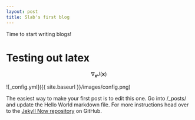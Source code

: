 ```yaml
---
layout: post
title: Slab's first blog
---
```


Time to start writing blogs!

# Testing out latex

$$ \nabla_\boldsymbol{x} J(\boldsymbol{x}) $$

![_config.yml]({{ site.baseurl }}/images/config.png)

The easiest way to make your first post is to edit this one. Go into /_posts/ and update the Hello World markdown file. For more instructions head over to the [Jekyll Now repository](https://github.com/barryclark/jekyll-now) on GitHub.
